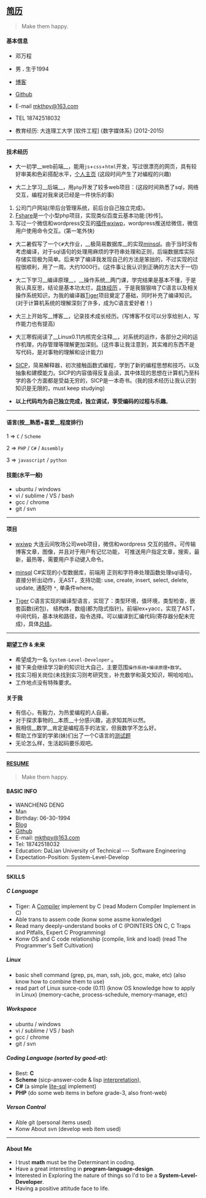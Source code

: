 ## [简历](https://github.com/whps/whps.github.io/blob/master/Resume-ch.md)

> Make them happy.


#### 基本信息
* 邓万程

* 男 __.__ 生于1994

* [博客](https://github.com/whps/whps.github.io/issues)

* [Github](https://github.com/whps)

* E-mail mkthpy@163.com

* TEL 18742518032

* 教育经历: 大连理工大学 [软件工程] {数字媒体系} (2012-2015)

---

#### 技术经历
* 大一初学__web前端__，能用`js`+`css`+`html`开发，写过很漂亮的网页，具有较好审美和色彩搭配水平，[个人主页](http://whps.github.io/)
  (这段时间产生了对编程的兴趣)

* 大二上学习__后端__，用`php`开发了较多web项目：(这段时间熟悉了sql，网络交互，编程对我来说已经是一件快乐的事)
 1. 公司门户网站(带后台管理系统，前后台自己独立完成)。
 2. [Fshare](https://github.com/whps/whps.github.io/tree/master/stuff/tiny-item/fshare)是一个小型php项目，实现类似百度云基本功能:[秒传]。
 3. 写过一个微信和wordpress交互的[插件wxiwp](https://github.com/whps/whps.github.io/tree/master/stuff/tiny-item/wxiwp)，wordpress推送给微信，微信用户使用命令交互。(第一笔外快)

* 大二暑假写了一个`C#`大作业，__极简易数据库__的实现[minsql](https://github.com/whps/whps.github.io/tree/master/stuff/tiny-item/minsql)。由于当时没有考虑编译，对于sql语句的处理用麻烦的字符串处理和正则，后端数据库实际存储实现极为简单。后来学了编译我发现自己的方法是笨拙的，不过实现的过程很顺利，用了一周。大约1000行。(这件事让我认识到正确的方法大于一切)

* 大二下学习__编译原理__，__操作系统__两门课，学完结果是基本不懂，于是我认真反思，结论是基本功太烂，[具体经历](https://github.com/whps/whps.github.io/issues/8) 。于是我狠狠啃了C语言以及相关操作系统知识，为我的编译器[Tiger](https://github.com/whps/Tiger)项目奠定了基础，同时补充了编译知识。(对于计算机系统的理解深刻了许多，成为C语言爱好者！)

* 大三上开始写__博客__，记录技术成长经历。(写博客不仅可以分享给别人，写作能力也有提高)

* 大三寒假阅读了__Linux0.11内核完全注释__，对系统的运作，各部分之间的运作机理，内存管理等理解更加深刻。(这件事让我注意到，其实难的东西不是写代码，是对事物的理解和设计能力)

* [SICP](https://github.com/whps/whps.github.io/tree/master/stuff/tiny-item/Interpret)，简易解释器，初次接触函数式编程，学到了新的编程思想和技巧，以及抽象和建模能力。SICP的内容值得反复品读，其中体现的思想在计算机乃至科学的各个方面都是受益无穷的，SICP是一本奇书。(我的技术经历让我认识到知识是无限的，must keep studying)

* __以上代码均为自己独立完成，独立调试，享受编码的过程与乐趣__。

---
 
#### 语言(按__熟悉+喜爱__程度排行)
1 => `C` / `Scheme`

2 => `PHP` / `C#` / `Assembly`

3 => `javascript` / `python`
 
 
#### 技能(水平一般)
* ubuntu / windows
* vi / sublime / VS / bash
* gcc / chrome
* git / svn

---

#### 项目
* [wxiwp](https://github.com/whps/whps.github.io/tree/master/stuff/tiny-item/wxiwp) 大连云间牧场公司web项目，微信和wordpress 交互的插件。可传输博客文章，图像，并且对于用户有记忆功能，
可推送用户指定文章，搜索，最新，最热等，需要用户手动键入命令。

* [minsql](https://github.com/whps/whps.github.io/tree/master/stuff/tiny-item/minsql) C#实现的小型数据库，前端用
正则和字符串处理函数处理sql语句，直接分析出动作，无AST，支持功能: use, create, insert, select, delete, update, 通配符 `*`, 单条件where。

* [Tiger](https://github.com/whps/Tiger) C语言实现的编译型语言，实现了：类型环境，值环境，类型检查，嵌套函数(闭包)，
结构体，数组(都为隐式指针)。前端lex+yacc，实现了AST，中间代码，基本块和路径，指令选择。可以编译到汇编代码(寄存器分配未完成)，具体[总结](https://github.com/whps/whps.github.io/issues/5)。

---

#### 期望工作 & 未来

* 希望成为一名 `System-Level-Developer` 。
* 接下来会继续学习新的知识壮大自己，主要范围`操作系统+编译原理+数学`。
* 找实习相关岗位(未找到实习则考研究生，补充数学和英文知识，啊哈哈哈)。
* 工作地点没有特殊要求。
 
#### 关于我

* 有信心，有毅力，为热爱编程的人自豪。
* 对于探求事物的__本质__十分感兴趣，追求知其所以然。
* 我相信__数学__肯定是编程高手的法宝，但我数学不怎么好。
* 帮助工作室的学弟(妹)们出了一个C语言的[测试题](https://github.com/CIPPUS-SSS/assignment/blob/master/C-Lang-Exam-2014-12-16.md)
* 无论怎么样，生活起码要乐观吧。

---

#### [RESUME](https://github.com/whps/whps.github.io/blob/master/Resume-ch.md)

> Make them happy.


#### BASIC INFO
* WANCHENG DENG
* Man
* Birthday: 06-30-1994
* [Blog](https://github.com/whps/whps.github.io/issues)
* [Github](https://github.com/whps)
* E-mail: mkthpy@163.com
* Tel: 18742518032
* Education: DaLian University of Technical --- Software Engineering
* Expectation-Position: System-Level-Develop

---

#### SKILLS


##### C Language

* Tiger: 
  A [Compiler](https://github.com/whps/Tiger) implement by C
  (read Modern Compiler Implement in C)
* Able trans to assem code
  (konw some assme konwledge)
* Read many deeply-understand books of C 
  (POINTERS ON C, C Traps and Pitfalls, Expert C Programming)
* Konw OS and C code relationship 
  (compile, link and load)
  (read The Programmer's Self Cultivation)


##### Linux

* basic shell command 
  (grep, ps, man, ssh, job, gcc, make, etc)
  (also know how to combine them to use)
* read part of Linux surce-code (0.11)
  (know OS knowledge how to apply in Linux)
  (memory-cache, process-schedule, memory-manage, etc)


##### Workspace

* ubuntu / windows
* vi / sublime / VS / bash
* gcc / chrome
* git / svn


##### Coding Language (sorted by good-at):

* Best: __C__
* __Scheme__ (sicp-answer-code & lisp [interpretation](https://github.com/whps/whps.github.io/tree/master/stuff/tiny-item/Interpret)), 
* __C#__ (a simple [lite-sql](https://github.com/whps/whps.github.io/tree/master/stuff/tiny-item/minsql) implement)
* __PHP__ (do some web items in before grade-3, also front-web)


##### Verson Control

* Able git (personal items used)
* Konw About svn (develop web item used)

---

#### About Me

* I trust __math__ must be the Determinant in coding.
* Have a great interesting in __program-language-design__.
* Interested in Exploring the nature of things so l'd to be a __System-Level-Developer__.
* Having a positive attitude face to life.




